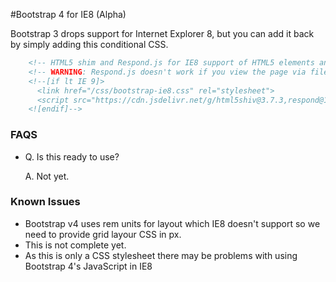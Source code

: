 #Bootstrap 4 for IE8 (Alpha)

Bootstrap 3 drops support for Internet Explorer 8, but you can add it back by simply adding this conditional CSS.

```html
    <!-- HTML5 shim and Respond.js for IE8 support of HTML5 elements and media queries -->
    <!-- WARNING: Respond.js doesn't work if you view the page via file:// --> 
    <!--[if lt IE 9]>
      <link href="/css/bootstrap-ie8.css" rel="stylesheet">
      <script src="https://cdn.jsdelivr.net/g/html5shiv@3.7.3,respond@1.4.2"></script>
    <![endif]-->
```


### FAQS

* Q. Is this ready to use? 

  A. Not yet.


### Known Issues
- Bootstrap v4 uses rem units for layout which IE8 doesn't support so we need to provide grid layour CSS in px.
- This is not complete yet.
- As this is only a CSS stylesheet there may be problems with using Bootstrap 4's JavaScript in IE8


